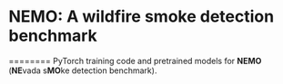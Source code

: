 # NEMO: A wildfire smoke detection benchmark
========
PyTorch training code and pretrained models for **NEMO** (**NE**vada s**MO**ke detection benchmark).
